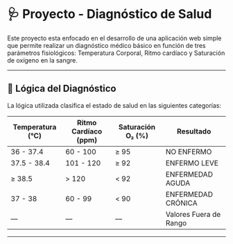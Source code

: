 # 🩺 Proyecto  - Diagnóstico de Salud

Este proyecto esta enfocado en el desarrollo de una aplicación web simple que permite realizar un diagnóstico médico básico en función de tres parámetros fisiológicos: Temperatura Corporal, Ritmo cardíaco y Saturación de oxígeno en la sangre.

---

## 🧠 Lógica del Diagnóstico

La lógica utilizada clasifica el estado de salud en las siguientes categorías:

| Temperatura (°C) | Ritmo Cardíaco (ppm) | Saturación O₂ (%) | Resultado             |
|------------------|-----------------------|--------------------|------------------------|
| 36 - 37.4        | 60 - 100              | ≥ 95               | NO ENFERMO             |
| 37.5 - 38.4      | 101 - 120             | ≥ 92               | ENFERMO LEVE           |
| ≥ 38.5           | > 120                 | < 92               | ENFERMEDAD AGUDA       |
| 37 - 38          | 60 - 99               | < 90               | ENFERMEDAD CRÓNICA     |
| —                | —                     | —                  | Valores Fuera de Rango |

---

